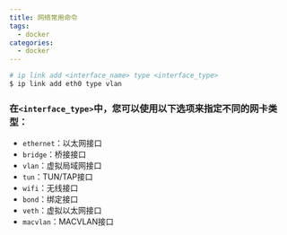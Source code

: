 ```yaml
---
title: 网络常用命令
tags:
  - docker
categories:
  - docker
---
```


``` bash
# ip link add <interface_name> type <interface_type>
$ ip link add eth0 type vlan

```

### 在`<interface_type>`中，您可以使用以下选项来指定不同的网卡类型：

- `ethernet`：以太网接口
- `bridge`：桥接接口
- `vlan`：虚拟局域网接口
- `tun`：TUN/TAP接口
- `wifi`：无线接口
- `bond`：绑定接口
- `veth`：虚拟以太网接口
- `macvlan`：MACVLAN接口